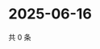 # 2025-06-16

共 0 条

<!-- BEGIN ZHIHUVIDEO -->
<!-- 最后更新时间 Mon Jun 16 2025 13:14:21 GMT+0800 (China Standard Time) -->

<!-- END ZHIHUVIDEO -->
